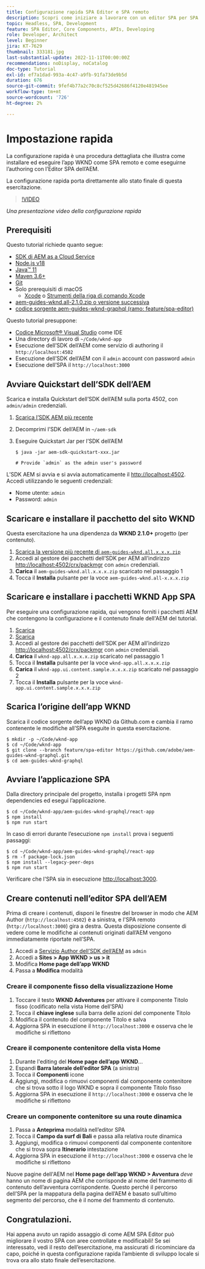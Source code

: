 ```yaml
---
title: Configurazione rapida SPA Editor e SPA remoto
description: Scopri come iniziare a lavorare con un editor SPA per SPA e AEM in 15 minuti.
topic: Headless, SPA, Development
feature: SPA Editor, Core Components, APIs, Developing
role: Developer, Architect
level: Beginner
jira: KT-7629
thumbnail: 333181.jpg
last-substantial-update: 2022-11-11T00:00:00Z
recommendations: noDisplay, noCatalog
doc-type: Tutorial
exl-id: ef7a1dad-993a-4c47-a9fb-91fa73de9b5d
duration: 676
source-git-commit: 9fef4b77a2c70c8cf525d42686f4120e481945ee
workflow-type: tm+mt
source-wordcount: '726'
ht-degree: 2%

---
```


# Impostazione rapida

La configurazione rapida è una procedura dettagliata che illustra come installare ed eseguire l’app WKND come SPA remoto e come eseguirne l’authoring con l’Editor SPA dell’AEM.

La configurazione rapida porta direttamente allo stato finale di questa esercitazione.

>[!VIDEO](https://video.tv.adobe.com/v/333181?quality=12&learn=on)

_Una presentazione video della configurazione rapida_

## Prerequisiti

Questo tutorial richiede quanto segue:

+ [SDK di AEM as a Cloud Service](https://experienceleague.adobe.com/docs/experience-manager-learn/cloud-service/local-development-environment-set-up/aem-runtime.html?lang=en)
+ [Node.js v18](https://nodejs.org/it/)
+ [Java™ 11](https://downloads.experiencecloud.adobe.com/content/software-distribution/en/general.html)
+ [Maven 3.6+](https://maven.apache.org/)
+ [Git](https://git-scm.com/downloads)
+ Solo prerequisiti di macOS
   + [Xcode](https://developer.apple.com/xcode/) o [Strumenti della riga di comando Xcode](https://developer.apple.com/xcode/resources/)
+ [aem-guides-wknd.all-2.1.0.zip o versione successiva](https://github.com/adobe/aem-guides-wknd/releases)
+ [codice sorgente aem-guides-wknd-graphql (ramo: feature/spa-editor)](https://github.com/adobe/aem-guides-wknd-graphql/tree/feature/spa-editor)


Questo tutorial presuppone:

+ [Codice Microsoft® Visual Studio](https://visualstudio.microsoft.com/) come IDE
+ Una directory di lavoro di `~/Code/wknd-app`
+ Esecuzione dell’SDK dell’AEM come servizio di authoring il `http://localhost:4502`
+ Esecuzione dell’SDK dell’AEM con il `admin` account con password `admin`
+ Esecuzione dell’SPA il `http://localhost:3000`

## Avviare Quickstart dell’SDK dell’AEM

Scarica e installa Quickstart dell’SDK dell’AEM sulla porta 4502, con `admin/admin` credenziali.

1. [Scarica l’SDK AEM più recente](https://experience.adobe.com/#/downloads/content/software-distribution/en/aemcloud.html?fulltext=AEM*+SDK*&amp;orderby=%40jcr%3Acontent%2Fjcr%3AlastModified&amp;orderby.sort=desc&amp;layout=list&amp;p.offset=0&amp;p.limit=1)
1. Decomprimi l’SDK dell’AEM in `~/aem-sdk`
1. Eseguire Quickstart Jar per l’SDK dell’AEM

   ```
   $ java -jar aem-sdk-quickstart-xxx.jar
   
   # Provide `admin` as the admin user's password
   ```

L’SDK AEM si avvia e si avvia automaticamente il [http://localhost:4502](Http://localhost:4502). Accedi utilizzando le seguenti credenziali:

+ Nome utente: `admin`
+ Password: `admin`

## Scaricare e installare il pacchetto del sito WKND

Questa esercitazione ha una dipendenza da __WKND 2.1.0+__ progetto (per contenuto).

1. [Scarica la versione più recente di `aem-guides-wknd.all.x.x.x.zip`](https://github.com/adobe/aem-guides-wknd/releases)
1. Accedi al gestore dei pacchetti dell’SDK per AEM all’indirizzo [http://localhost:4502/crx/packmgr](http://localhost:4502/crx/packmgr) con `admin` credenziali.
1. __Carica__ il `aem-guides-wknd.all.x.x.x.zip` scaricato nel passaggio 1
1. Tocca il __Installa__ pulsante per la voce `aem-guides-wknd.all-x.x.x.zip`

## Scaricare e installare i pacchetti WKND App SPA

Per eseguire una configurazione rapida, qui vengono forniti i pacchetti AEM che contengono la configurazione e il contenuto finale dell&#39;AEM del tutorial.

1. [Scarica ](./assets/quick-setup/wknd-app.all-1.0.0-SNAPSHOT.zip)
1. [Scarica ](./assets/quick-setup/wknd-app.ui.content.sample-1.0.1.zip)
1. Accedi al gestore dei pacchetti dell’SDK per AEM all’indirizzo [http://localhost:4502/crx/packmgr](http://localhost:4502/crx/packmgr) con `admin` credenziali.
1. __Carica__ il `wknd-app.all.x.x.x.zip` scaricato nel passaggio 1
1. Tocca il __Installa__ pulsante per la voce `wknd-app.all.x.x.x.zip`
1. __Carica__ il `wknd-app.ui.content.sample.x.x.x.zip` scaricato nel passaggio 2
1. Tocca il __Installa__ pulsante per la voce `wknd-app.ui.content.sample.x.x.x.zip`

## Scarica l’origine dell’app WKND

Scarica il codice sorgente dell’app WKND da Github.com e cambia il ramo contenente le modifiche all’SPA eseguite in questa esercitazione.

```
$ mkdir -p ~/Code/wknd-app
$ cd ~/Code/wknd-app
$ git clone --branch feature/spa-editor https://github.com/adobe/aem-guides-wknd-graphql.git
$ cd aem-guides-wknd-graphql
```

## Avviare l’applicazione SPA

Dalla directory principale del progetto, installa i progetti SPA npm dependencies ed esegui l’applicazione.

```
$ cd ~/Code/wknd-app/aem-guides-wknd-graphql/react-app
$ npm install
$ npm run start
```

In caso di errori durante l’esecuzione `npm install` prova i seguenti passaggi:

```
$ cd ~/Code/wknd-app/aem-guides-wknd-graphql/react-app
$ rm -f package-lock.json
$ npm install --legacy-peer-deps
$ npm run start
```

Verificare che l&#39;SPA sia in esecuzione [http://localhost:3000](http://localhost:3000).

## Creare contenuti nell’editor SPA dell’AEM

Prima di creare i contenuti, disponi le finestre del browser in modo che AEM Author (`http://localhost:4502`) è a sinistra, e l&#39;SPA remoto (`http://localhost:3000`) gira a destra. Questa disposizione consente di vedere come le modifiche ai contenuti originati dall’AEM vengono immediatamente riportate nell’SPA.

1. Accedi a [Servizio Author dell’SDK dell’AEM](Http://localhost:4502) as `admin`
1. Accedi a __Sites > App WKND > us > it__
1. Modifica __Home page dell’app WKND__
1. Passa a __Modifica__ modalità

### Creare il componente fisso della visualizzazione Home

1. Toccare il testo __WKND Adventures__ per attivare il componente Titolo fisso (codificato nella vista Home dell’SPA)
1. Tocca il __chiave inglese__ sulla barra delle azioni del componente Titolo
1. Modifica il contenuto del componente Titolo e salva
1. Aggiorna SPA in esecuzione il `http://localhost:3000` e osserva che le modifiche si riflettono

### Creare il componente contenitore della vista Home

1. Durante l&#39;editing del __Home page dell’app WKND__...
1. Espandi __Barra laterale dell’editor SPA__ (a sinistra)
1. Tocca il __Componenti__ icone
1. Aggiungi, modifica o rimuovi componenti dal componente contenitore che si trova sotto il logo WKND e sopra il componente Titolo fisso
1. Aggiorna SPA in esecuzione il `http://localhost:3000` e osserva che le modifiche si riflettono

### Creare un componente contenitore su una route dinamica

1. Passa a __Anteprima__ modalità nell’editor SPA
1. Tocca il __Campo da surf di Bali__ e passa alla relativa route dinamica
1. Aggiungi, modifica o rimuovi componenti dal componente contenitore che si trova sopra __Itinerario__ intestazione
1. Aggiorna SPA in esecuzione il `http://localhost:3000` e osserva che le modifiche si riflettono

Nuove pagine dell&#39;AEM nel __Home page dell’app WKND > Avventura__ _deve_ hanno un nome di pagina AEM che corrisponde al nome del frammento di contenuto dell’avventura corrispondente. Questo perché il percorso dell’SPA per la mappatura della pagina dell’AEM è basato sull’ultimo segmento del percorso, che è il nome del frammento di contenuto.

## Congratulazioni.

Hai appena avuto un rapido assaggio di come AEM SPA Editor può migliorare il vostro SPA con aree controllate e modificabili! Se sei interessato, vedi il resto dell’esercitazione, ma assicurati di ricominciare da capo, poiché in questa configurazione rapida l’ambiente di sviluppo locale si trova ora allo stato finale dell’esercitazione.
